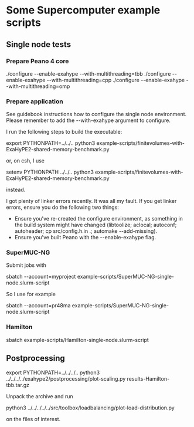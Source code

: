# Some Supercomputer example scripts #



## Single node tests ##

### Prepare Peano 4 core ###

./configure --enable-exahype --with-multithreading=tbb
./configure --enable-exahype --with-multithreading=cpp
./configure --enable-exahype --with-multithreading=omp



### Prepare application ###

See guidebook instructions how to configure the single node environment.
Please remember to add the --with-exahype argument to configure. 


I run the following steps to build the executable:

export PYTHONPATH=../../..
python3 example-scripts/finitevolumes-with-ExaHyPE2-shared-memory-benchmark.py

or, on csh, I use

setenv PYTHONPATH ../../..
python3 example-scripts/finitevolumes-with-ExaHyPE2-shared-memory-benchmark.py

instead.

I got plenty of linker errors recently. It was all my fault. If you get linker errors,
ensure you do the following two things:

- Ensure you've re-created the configure environment, as something in the build
  system might have changed (libtoolize; aclocal; autoconf; autoheader; cp src/config.h.in .; automake --add-missing).
- Ensure you've built Peano with the --enable-exahype flag.

### SuperMUC-NG ###

Submit jobs with

sbatch --account=myproject example-scripts/SuperMUC-NG-single-node.slurm-script

So I use for example 

sbatch --account=pr48ma example-scripts/SuperMUC-NG-single-node.slurm-script

### Hamilton ###

sbatch example-scripts/Hamilton-single-node.slurm-script



## Postprocessing ##

export PYTHONPATH=../../../..
python3 ../../../../exahype2/postprocessing/plot-scaling.py results-Hamilton-tbb.tar.gz

Unpack the archive and run 

python3 ../../../../../src/toolbox/loadbalancing/plot-load-distribution.py

on the files of interest.

